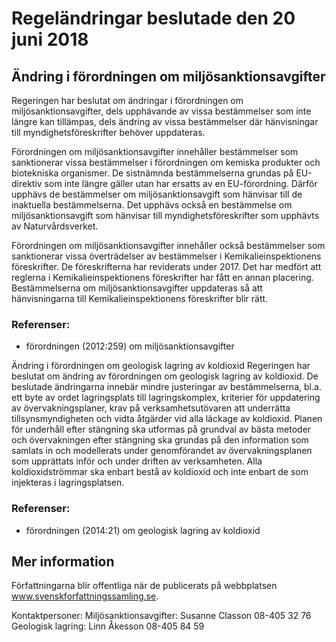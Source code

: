 # Regeländringar beslutade den 20 juni 2018

## Ändring i förordningen om miljösanktionsavgifter

Regeringen har beslutat om ändringar i förordningen om miljösanktionsavgifter, dels upphävande av vissa bestämmelser som inte längre kan tillämpas, dels ändring av vissa bestämmelser där hänvisningar till myndighetsföreskrifter behöver uppdateras.

Förordningen om miljösanktionsavgifter innehåller bestämmelser som sanktionerar vissa bestämmelser i förordningen om kemiska produkter och biotekniska organismer. De sistnämnda bestämmelserna grundas på EU\-direktiv som inte längre gäller utan har ersatts av en EU\-förordning. Därför upphävs de bestämmelser om miljösanktionsavgift som hänvisar till de inaktuella bestämmelserna. Det upphävs också en bestämmelse om miljösanktionsavgift som hänvisar till myndighetsföreskrifter som upphävts av Naturvårdsverket.

Förordningen om miljösanktionsavgifter innehåller också bestämmelser som sanktionerar vissa överträdelser av bestämmelser i Kemikalieinspektionens föreskrifter. De föreskrifterna har reviderats under 2017\. Det har medfört att reglerna i Kemikalieinspektionens föreskrifter har fått en annan placering. Bestämmelserna om miljösanktionsavgifter uppdateras så att hänvisningarna till Kemikalieinspektionens föreskrifter blir rätt.

### Referenser:

* förordningen (2012:259\) om miljösanktionsavgifter

Ändring i förordningen om geologisk lagring av koldioxid
Regeringen har beslutat om ändring av förordningen om geologisk lagring av koldioxid. De beslutade ändringarna innebär mindre justeringar av bestämmelserna, bl.a. ett byte av ordet lagringsplats till lagringskomplex, kriterier för uppdatering av övervakningsplaner, krav på verksamhetsutövaren att underrätta tillsynsmyndigheten och vidta åtgärder vid alla läckage av koldioxid. Planen för underhåll efter stängning ska utformas på grundval av bästa metoder och övervakningen efter stängning ska grundas på den information som samlats in och modellerats under genomförandet av övervakningsplanen som upprättats inför och under driften av verksamheten. Alla koldioxidströmmar ska enbart bestå av koldioxid och inte enbart de som injekteras i lagringsplatsen.

### Referenser:

* förordningen (2014:21\) om geologisk lagring av koldioxid

## Mer information

Författningarna blir offentliga när de publicerats på webbplatsen www.svenskforfattningssamling.se.

Kontaktpersoner:
Miljösanktionsavgifter: Susanne Classon 08\-405 32 76
Geologisk lagring: Linn Åkesson 08\-405 84 59
